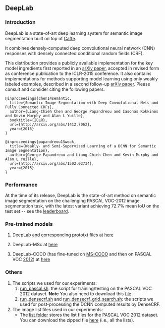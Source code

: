 ## DeepLab

### Introduction

DeepLab is a state-of-art deep learning system for semantic image segmentation built on top of [Caffe](http://caffe.berkeleyvision.org).

It combines densely-computed deep convolutional neural network (CNN) responses with densely connected conditional random fields (CRF).

This distribution provides a publicly available implementation for the key model ingredients first reported in an [arXiv paper](http://arxiv.org/abs/1412.7062), accepted in revised form as conference publication to the ICLR-2015 conference. 
It also contains implementations for methods supporting model learning using only weakly labeled examples, described in a second follow-up [arXiv paper](http://arxiv.org/abs/1502.02734).
Please consult and consider citing the following papers:

    @inproceedings{chen14semantic,
      title={Semantic Image Segmentation with Deep Convolutional Nets and Fully Connected CRFs},
      author={Liang-Chieh Chen and George Papandreou and Iasonas Kokkinos and Kevin Murphy and Alan L Yuille},
      booktitle={ICLR},
      url={http://arxiv.org/abs/1412.7062},
      year={2015}
    }

    @inproceedings{papandreou15weak,
      title={Weakly- and Semi-Supervised Learning of a DCNN for Semantic Image Segmentation},
      author={George Papandreou and Liang-Chieh Chen and Kevin Murphy and Alan L Yuille},
      url={http://arxiv.org/abs/1502.02734},
      year={2015}
    }

### Performance

At the time of its release, DeepLab is the state-of-art method on semantic image segmentation on the challenging PASCAL VOC-2012 image segmentation task, with the latest variant achieving 72.7% mean IoU on the test set -- see the [leaderboard](http://host.robots.ox.ac.uk:8080/leaderboard/displaylb.php?challengeid=11&compid=6).

### Pre-trained models

1. DeepLab and corresponding prototxt files at [here](http://www.cs.ucla.edu/~lcchen/deeplab-public/vgg128_noup/)

2. DeepLab-MSc at [here](http://www.cs.ucla.edu/~lcchen/deeplab-public/vgg128_ms_pool3/)

3. DeepLab-COCO (has fine-tuned on [MS-COCO](http://mscoco.org/) and then on PASCAL VOC [2012](http://pascallin.ecs.soton.ac.uk/challenges/VOC/voc2012/)) at [here](http://www.cs.ucla.edu/~lcchen/deeplab-public/vgg128_noup_pool3_cocomix/)

### Others

1. The scripts we used for our experiments:
    1. [run_pascal.sh](http://www.cs.ucla.edu/~lcchen/deeplab-public/run_pascal.sh): the script for training/testing on the PASCAL VOC 2012 dataset. __Note__ You also need to download this [file](http://www.cs.ucla.edu/~lcchen/deeplab-public/sub.sed)
    2. [run_densecrf.sh](http://www.cs.ucla.edu/~lcchen/deeplab-public/run_densecrf.sh) and [run_densecrf_grid_search.sh](http://www.cs.ucla.edu/~lcchen/deeplab-public/run_densecrf_grid_search.sh): the scripts we used for post-processing the DCNN computed results by DenseCRF.
2. The image list files used in our experiments:
    * The [list folder](http://www.cs.ucla.edu/~lcchen/deeplab-public/list) stores the list files for the PASCAL VOC 2012 dataset. You can download the zipped file [here](http://www.cs.ucla.edu/~lcchen/deeplab-public/list.zip) (i.e., all the lists).
    